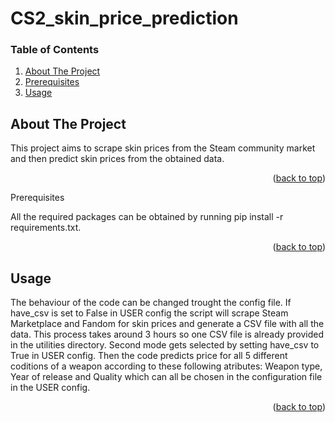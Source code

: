 #  CS2_skin_price_prediction

<a name="readme-top"></a>

### Table of Contents
<ol>
  <li>
    <a href="#about-the-project">About The Project</a>
  </li>
  <li>
    <a href="#prerequisites">Prerequisites</a>
  </li>
  <li><a href="#usage">Usage</a></li>
</ol>

## About The Project

This project aims to scrape skin prices from the Steam community market and then predict 
skin prices from the obtained data.


<p align="right">(<a href="#readme-top">back to top</a>)</p

## Prerequisites

All the required packages can be obtained by running pip install -r requirements.txt.

<p align="right">(<a href="#readme-top">back to top</a>)</p>

## Usage

The behaviour of the code can be changed trought the config file. If have_csv is set to False in USER config the script will scrape Steam Marketplace and Fandom for skin prices and generate a CSV file with all the data. This process takes around 3 hours so one CSV file is already provided in the utilities directory. 
Second mode gets selected by setting have_csv to True in USER config. Then the code predicts price for all 5 different coditions of a weapon according to these following atributes: Weapon type, Year of release and Quality which can all be chosen in the configuration file in the USER config.

<p align="right">(<a href="#readme-top">back to top</a>)</p>
